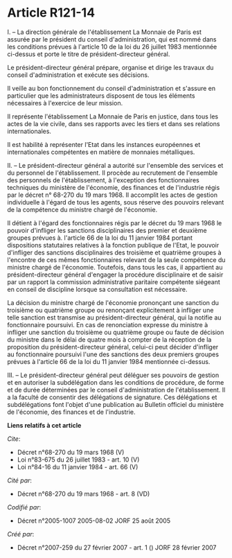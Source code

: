 # Article R121-14

I. – La direction générale de l'établissement La Monnaie de Paris est assurée par le président du conseil d'administration,
qui est nommé dans les conditions prévues à l'article 10 de la loi du 26 juillet 1983 mentionnée ci-dessus et porte le titre
de président-directeur général.

Le président-directeur général prépare, organise et dirige les travaux du conseil d'administration et exécute ses décisions.

Il veille au bon fonctionnement du conseil d'administration et s'assure en particulier que les administrateurs disposent de
tous les éléments nécessaires à l'exercice de leur mission.

Il représente l'établissement La Monnaie de Paris en justice, dans tous les actes de la vie civile, dans ses rapports avec
les tiers et dans ses relations internationales.

Il est habilité à représenter l'Etat dans les instances européennes et internationales compétentes en matière de monnaies
métalliques.

II. – Le président-directeur général a autorité sur l'ensemble des services et du personnel de l'établissement. Il procède au
recrutement de l'ensemble des personnels de l'établissement, à l'exception des fonctionnaires techniques du ministère de
l'économie, des finances et de l'industrie régis par le décret n° 68-270 du 19 mars 1968. Il accomplit les actes de gestion
individuelle à l'égard de tous les agents, sous réserve des pouvoirs relevant de la compétence du ministre chargé de
l'économie.

Il détient à l'égard des fonctionnaires régis par le décret du 19 mars 1968 le pouvoir d'infliger les sanctions
disciplinaires des premier et deuxième groupes prévues à. l'article 66 de la loi du 11 janvier 1984 portant dispositions
statutaires relatives à la fonction publique de l'Etat, le pouvoir d'infliger des sanctions disciplinaires des troisième et
quatrième groupes à l'encontre de ces mêmes fonctionnaires relevant de la seule compétence du ministre chargé de l'économie.
Toutefois, dans tous les cas, il appartient au président-directeur général d'engager la procédure disciplinaire et de saisir
par un rapport la commission administrative paritaire compétente siégeant en conseil de discipline lorsque sa consultation
est nécessaire.

La décision du ministre chargé de l'économie prononçant une sanction du troisième ou quatrième groupe ou renonçant
explicitement à infliger une telle sanction est transmise au président-directeur général, qui la notifie au fonctionnaire
poursuivi. En cas de renonciation expresse du ministre à infliger une sanction du troisième ou quatrième groupe ou faute de
décision du ministre dans le délai de quatre mois à compter de la réception de la proposition du président-directeur général,
celui-ci peut décider d'infliger au fonctionnaire poursuivi l'une des sanctions des deux premiers groupes prévues à l'article
66 de la loi du 11 janvier 1984 mentionnée ci-dessus.

III. – Le président-directeur général peut déléguer ses pouvoirs de gestion et en autoriser la subdélégation dans les
conditions de procédure, de forme et de durée déterminées par le conseil d'administration de l'établissement. Il a la faculté
de consentir des délégations de signature. Ces délégations et subdélégations font l'objet d'une publication au Bulletin
officiel du ministère de l'économie, des finances et de l'industrie.

**Liens relatifs à cet article**

_Cite_:

  - Décret n°68-270 du 19 mars 1968 (V)
  - Loi n°83-675 du 26 juillet 1983 - art. 10 (V)
  - Loi n°84-16 du 11 janvier 1984 - art. 66 (V)

_Cité par_:

  - Décret n°68-270 du 19 mars 1968 - art. 8 (VD)

_Codifié par_:

  - Décret n°2005-1007 2005-08-02 JORF 25 août 2005

_Créé par_:

  - Décret n°2007-259 du 27 février 2007 - art. 1 () JORF 28 février 2007
